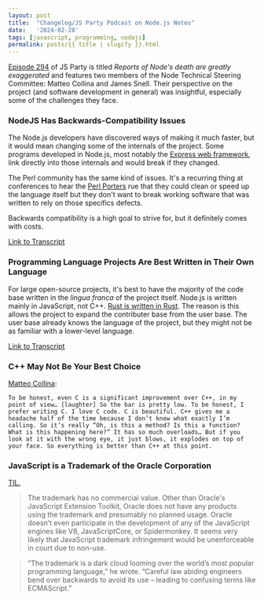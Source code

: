 ```yaml
---
layout: post
title:  "Changelog/JS Party Podcast on Node.js Notes"
date:   '2024-02-28'
tags: [javascript, programming, nodejs]
permalink: posts/{{ title | slugify }}.html
---
```


[Episode 294](https://changelog.com/jsparty/294) of JS Party is titled *Reports of Node's death are greatly exaggerated* and features two members of the Node Technical Steering Committee: Matteo Collina and James Snell. Their perspective on the project (and software development in general) was insightful, especially some of the challenges they face.

<!-- more -->

### NodeJS Has Backwards-Compatibility Issues

The Node.js developers have discovered ways of making it much faster, but it would mean changing some of the internals of the project. Some programs developed in Node.js, most notably the [Express web framework](https://expressjs.com/), link directly into those internals and would break if they changed.

The Perl community has the same kind of issues. It's a recurring thing at conferences to hear the [Perl Porters](http://www.faqs.org/docs/perl5int/x108.html) rue that they could clean or speed up the language itself but they don't want to break working software that was written to rely on those specifics defects.

Backwards compatibility is a high goal to strive for, but it definitely comes with costs.

[Link to Transcript](https://changelog.com/jsparty/294#transcript-140)

### Programming Language Projects Are Best Written in Their Own Language

For large open-source projects, it's best to have the majority of the code base written in the *lingua franca* of the project itself. Node.js is written mainly in JavaScript, not C++. [Rust is written in Rust](https://users.rust-lang.org/t/understanding-how-the-rust-compiler-is-built/87237). The reason is this allows the project to expand the contributer base from the user base. The user base already knows the language of the project, but they might not be as familiar with a lower-level language.

[Link to Transcript](https://changelog.com/jsparty/294#transcript-159)

### C++ May Not Be Your Best Choice

[Matteo Collina](https://changelog.com/jsparty/294#transcript-159):

    To be honest, even C is a significant improvement over C++, in my point of view… [laughter] So the bar is pretty low. To be honest, I prefer writing C. I love C code. C is beautiful. C++ gives me a headache half of the time because I don’t know what exactly I’m calling. So it’s really “Oh, is this a method? Is this a function? What is this happening here?” It has so much overloads… But if you look at it with the wrong eye, it just blows, it explodes on top of your face. So everything is better than C++ at this point. 

### JavaScript is a Trademark of the Oracle Corporation

[TIL.](https://tinyclouds.org/trademark)

>    The trademark has no commercial value. Other than Oracle's JavaScript Extension Toolkit, Oracle does not have any products using the trademark and presumably no planned usage. Oracle doesn’t even participate in the development of any of the JavaScript engines like V8, JavaScriptCore, or Spidermonkey. It seems very likely that JavaScript trademark infringement would be unenforceable in court due to non-use.

>    “The trademark is a dark cloud looming over the world’s most popular programming language,” he wrote. “Careful law abiding engineers bend over backwards to avoid its use – leading to confusing terms like ECMAScript.”

